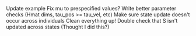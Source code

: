 Update example
Fix mu to prespecified values?
Write better parameter checks (Hmat dims, tau_pos >= tau_vel, etc)
Make sure state update doesn't occur across individuals
Clean everything up!
Double check that S isn't updated across states (Thought I did this?)
